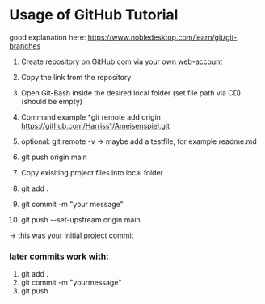 # Usage of GitHub Tutorial #
good explanation here:
https://www.nobledesktop.com/learn/git/git-branches

1) Create repository on GitHub.com via your own web-account
2) Copy the link from the repository
3) Open Git-Bash inside the desired local folder (set file path via CD)(should be empty)
4) Command example
*git remote add origin https://github.com/Harriss1/Ameisenspiel.git
5) optional: git remote -v
-> maybe add a testfile, for example readme.md

6) git push origin main

7) Copy exisiting project files into local folder

8) git add .

9) git commit -m "your message"

10) git push --set-upstream origin main


-> this was your initial project commit
### later commits work with:
1) git add .
2) git commit -m "yourmessage"
3) git push